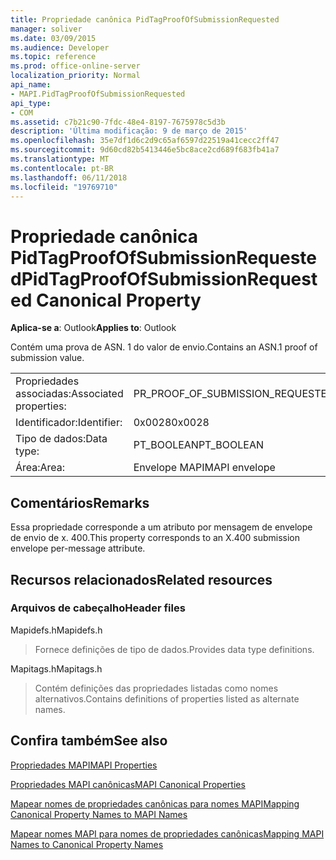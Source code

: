 ```yaml
---
title: Propriedade canônica PidTagProofOfSubmissionRequested
manager: soliver
ms.date: 03/09/2015
ms.audience: Developer
ms.topic: reference
ms.prod: office-online-server
localization_priority: Normal
api_name:
- MAPI.PidTagProofOfSubmissionRequested
api_type:
- COM
ms.assetid: c7b21c90-7fdc-48e4-8197-7675978c5d3b
description: 'Última modificação: 9 de março de 2015'
ms.openlocfilehash: 35e7df1d6c2d9c65af6597d22519a41cecc2ff47
ms.sourcegitcommit: 9d60cd82b5413446e5bc8ace2cd689f683fb41a7
ms.translationtype: MT
ms.contentlocale: pt-BR
ms.lasthandoff: 06/11/2018
ms.locfileid: "19769710"
---
```

# <a name="pidtagproofofsubmissionrequested-canonical-property"></a><span data-ttu-id="6bb02-103">Propriedade canônica PidTagProofOfSubmissionRequested</span><span class="sxs-lookup"><span data-stu-id="6bb02-103">PidTagProofOfSubmissionRequested Canonical Property</span></span>

  
  
<span data-ttu-id="6bb02-104">**Aplica-se a**: Outlook</span><span class="sxs-lookup"><span data-stu-id="6bb02-104">**Applies to**: Outlook</span></span> 
  
<span data-ttu-id="6bb02-105">Contém uma prova de ASN. 1 do valor de envio.</span><span class="sxs-lookup"><span data-stu-id="6bb02-105">Contains an ASN.1 proof of submission value.</span></span>
  
|||
|:-----|:-----|
|<span data-ttu-id="6bb02-106">Propriedades associadas:</span><span class="sxs-lookup"><span data-stu-id="6bb02-106">Associated properties:</span></span>  <br/> |<span data-ttu-id="6bb02-107">PR_PROOF_OF_SUBMISSION_REQUESTED</span><span class="sxs-lookup"><span data-stu-id="6bb02-107">PR_PROOF_OF_SUBMISSION_REQUESTED</span></span>  <br/> |
|<span data-ttu-id="6bb02-108">Identificador:</span><span class="sxs-lookup"><span data-stu-id="6bb02-108">Identifier:</span></span>  <br/> |<span data-ttu-id="6bb02-109">0x0028</span><span class="sxs-lookup"><span data-stu-id="6bb02-109">0x0028</span></span>  <br/> |
|<span data-ttu-id="6bb02-110">Tipo de dados:</span><span class="sxs-lookup"><span data-stu-id="6bb02-110">Data type:</span></span>  <br/> |<span data-ttu-id="6bb02-111">PT_BOOLEAN</span><span class="sxs-lookup"><span data-stu-id="6bb02-111">PT_BOOLEAN</span></span>  <br/> |
|<span data-ttu-id="6bb02-112">Área:</span><span class="sxs-lookup"><span data-stu-id="6bb02-112">Area:</span></span>  <br/> |<span data-ttu-id="6bb02-113">Envelope MAPI</span><span class="sxs-lookup"><span data-stu-id="6bb02-113">MAPI envelope</span></span>  <br/> |
   
## <a name="remarks"></a><span data-ttu-id="6bb02-114">Comentários</span><span class="sxs-lookup"><span data-stu-id="6bb02-114">Remarks</span></span>

<span data-ttu-id="6bb02-115">Essa propriedade corresponde a um atributo por mensagem de envelope de envio de x. 400.</span><span class="sxs-lookup"><span data-stu-id="6bb02-115">This property corresponds to an X.400 submission envelope per-message attribute.</span></span>
  
## <a name="related-resources"></a><span data-ttu-id="6bb02-116">Recursos relacionados</span><span class="sxs-lookup"><span data-stu-id="6bb02-116">Related resources</span></span>

### <a name="header-files"></a><span data-ttu-id="6bb02-117">Arquivos de cabeçalho</span><span class="sxs-lookup"><span data-stu-id="6bb02-117">Header files</span></span>

<span data-ttu-id="6bb02-118">Mapidefs.h</span><span class="sxs-lookup"><span data-stu-id="6bb02-118">Mapidefs.h</span></span>
  
> <span data-ttu-id="6bb02-119">Fornece definições de tipo de dados.</span><span class="sxs-lookup"><span data-stu-id="6bb02-119">Provides data type definitions.</span></span>
    
<span data-ttu-id="6bb02-120">Mapitags.h</span><span class="sxs-lookup"><span data-stu-id="6bb02-120">Mapitags.h</span></span>
  
> <span data-ttu-id="6bb02-121">Contém definições das propriedades listadas como nomes alternativos.</span><span class="sxs-lookup"><span data-stu-id="6bb02-121">Contains definitions of properties listed as alternate names.</span></span>
    
## <a name="see-also"></a><span data-ttu-id="6bb02-122">Confira também</span><span class="sxs-lookup"><span data-stu-id="6bb02-122">See also</span></span>



[<span data-ttu-id="6bb02-123">Propriedades MAPI</span><span class="sxs-lookup"><span data-stu-id="6bb02-123">MAPI Properties</span></span>](mapi-properties.md)
  
[<span data-ttu-id="6bb02-124">Propriedades MAPI canônicas</span><span class="sxs-lookup"><span data-stu-id="6bb02-124">MAPI Canonical Properties</span></span>](mapi-canonical-properties.md)
  
[<span data-ttu-id="6bb02-125">Mapear nomes de propriedades canônicas para nomes MAPI</span><span class="sxs-lookup"><span data-stu-id="6bb02-125">Mapping Canonical Property Names to MAPI Names</span></span>](mapping-canonical-property-names-to-mapi-names.md)
  
[<span data-ttu-id="6bb02-126">Mapear nomes MAPI para nomes de propriedades canônicas</span><span class="sxs-lookup"><span data-stu-id="6bb02-126">Mapping MAPI Names to Canonical Property Names</span></span>](mapping-mapi-names-to-canonical-property-names.md)

